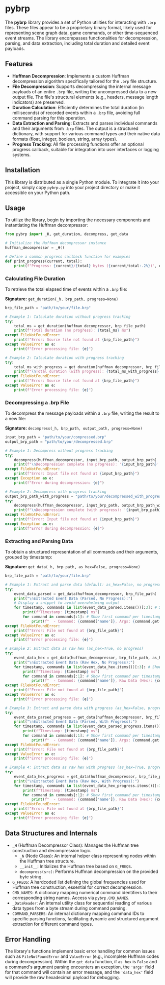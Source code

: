 # pybrp

The **pybrp** library provides a set of Python utilities for interacting with `.brp` files. These files appear to be a proprietary binary format, likely used for representing scene graph data, game commands, or other time-sequenced event streams. The library encompasses functionalities for decompression, parsing, and data extraction, including total duration and detailed event payloads.

## Features

* **Huffman Decompression**: Implements a custom Huffman decompression algorithm specifically tailored for the `.brp` file structure.
* **File Decompression**: Supports decompressing the internal message payloads of an entire `.brp` file, writing the uncompressed data to a new output file. The file's structural elements (e.g., headers, message length indicators) are preserved.
* **Duration Calculation**: Efficiently determines the total duration (in milliseconds) of recorded events within a `.brp` file, avoiding full command parsing for this operation.
* **Data Extraction and Parsing**: Extracts and parses individual commands and their arguments from `.brp` files. The output is a structured dictionary, with support for various command types and their native data formats (float, integer, boolean, string, array types).
* **Progress Tracking**: All file processing functions offer an optional progress callback, suitable for integration into user interfaces or logging systems.

## Installation

This library is distributed as a single Python module. To integrate it into your project, simply copy `pybrp.py` into your project directory or make it accessible on your Python path.

## Usage

To utilize the library, begin by importing the necessary components and instantiating the Huffman decompressor:

```python
from pybrp import _H, get_duration, decompress, get_data

# Initialize the Huffman decompressor instance
huffman_decompressor = _H()

# Define a common progress callback function for examples
def print_progress(current, total):
    print(f"Progress: {current}/{total} bytes ({current/total:.2%})", end='\r')
```

### Calculating File Duration

To retrieve the total elapsed time of events within a `.brp` file:

**Signature:** `get_duration(_h, brp_path, progress=None)`

```python
brp_file_path = "path/to/your/file.brp"

# Example 1: Calculate duration without progress tracking
try:
    total_ms = get_duration(huffman_decompressor, brp_file_path)
    print(f"Total duration (no progress): {total_ms} ms")
except FileNotFoundError:
    print(f"Error: Source file not found at {brp_file_path}")
except ValueError as e:
    print(f"Error processing file: {e}")

# Example 2: Calculate duration with progress tracking
try:
    total_ms_with_progress = get_duration(huffman_decompressor, brp_file_path, progress=print_progress)
    print(f"\nTotal duration (with progress): {total_ms_with_progress} ms")
except FileNotFoundError:
    print(f"Error: Source file not found at {brp_file_path}")
except ValueError as e:
    print(f"Error processing file: {e}")
```

### Decompressing a .brp File

To decompress the message payloads within a `.brp` file, writing the result to a new file:

**Signature:** `decompress(_h, brp_path, output_path, progress=None)`

```python
input_brp_path = "path/to/your/compressed.brp"
output_brp_path = "path/to/your/decompressed.brp"

# Example 1: Decompress without progress tracking
try:
    decompress(huffman_decompressor, input_brp_path, output_brp_path)
    print(f"\nDecompression complete (no progress): '{input_brp_path}' -> '{output_brp_path}'")
except FileNotFoundError:
    print(f"Error: Input file not found at {input_brp_path}")
except Exception as e:
    print(f"Error during decompression: {e}")

# Example 2: Decompress with progress tracking
output_brp_path_with_progress = "path/to/your/decompressed_with_progress.brp"
try:
    decompress(huffman_decompressor, input_brp_path, output_brp_path_with_progress, progress=print_progress)
    print(f"\nDecompression complete (with progress): '{input_brp_path}' -> '{output_brp_path_with_progress}'")
except FileNotFoundError:
    print(f"Error: Input file not found at {input_brp_path}")
except Exception as e:
    print(f"Error during decompression: {e}")
```

### Extracting and Parsing Data

To obtain a structured representation of all commands and their arguments, grouped by timestamp:

**Signature:** `get_data(_h, brp_path, as_hex=False, progress=None)`

```python
brp_file_path = "path/to/your/file.brp"

# Example 1: Extract and parse data (default: as_hex=False, no progress)
try:
    event_data_parsed = get_data(huffman_decompressor, brp_file_path)
    print("\nExtracted Event Data (Parsed, No Progress):")
    # Display a snippet to avoid overwhelming output
    for timestamp, commands in list(event_data_parsed.items())[:3]: # Show first 3 timestamps
        print(f"Timestamp: {timestamp} ms")
        for command in commands[:1]: # Show first command per timestamp
            print(f"  - Command: {command['name']}, Args: {command.get('args', 'N/A')}")
except FileNotFoundError:
    print(f"Error: File not found at {brp_file_path}")
except ValueError as e:
    print(f"Error processing file: {e}")

# Example 2: Extract data as raw hex (as_hex=True, no progress)
try:
    event_data_hex = get_data(huffman_decompressor, brp_file_path, as_hex=True)
    print("\nExtracted Event Data (Raw Hex, No Progress):")
    for timestamp, commands in list(event_data_hex.items())[:3]: # Show first 3 timestamps
        print(f"Timestamp: {timestamp} ms")
        for command in commands[:1]: # Show first command per timestamp
            print(f"  - Command: {command['name']}, Raw Data (Hex): {command.get('data_hex', 'N/A')}")
except FileNotFoundError:
    print(f"Error: File not found at {brp_file_path}")
except ValueError as e:
    print(f"Error processing file: {e}")

# Example 3: Extract and parse data with progress (as_hex=False, progress=print_progress)
try:
    event_data_parsed_progress = get_data(huffman_decompressor, brp_file_path, as_hex=False, progress=print_progress)
    print("\nExtracted Event Data (Parsed, With Progress):")
    for timestamp, commands in list(event_data_parsed_progress.items())[:3]: # Show first 3 timestamps
        print(f"Timestamp: {timestamp} ms")
        for command in commands[:1]: # Show first command per timestamp
            print(f"  - Command: {command['name']}, Args: {command.get('args', 'N/A')}")
except FileNotFoundError:
    print(f"Error: File not found at {brp_file_path}")
except ValueError as e:
    print(f"Error processing file: {e}")

# Example 4: Extract data as raw hex with progress (as_hex=True, progress=print_progress)
try:
    event_data_hex_progress = get_data(huffman_decompressor, brp_file_path, as_hex=True, progress=print_progress)
    print("\nExtracted Event Data (Raw Hex, With Progress):")
    for timestamp, commands in list(event_data_hex_progress.items())[:3]: # Show first 3 timestamps
        print(f"Timestamp: {timestamp} ms")
        for command in commands[:1]: # Show first command per timestamp
            print(f"  - Command: {command['name']}, Raw Data (Hex): {command.get('data_hex', 'N/A')}")
except FileNotFoundError:
    print(f"Error: File not found at {brp_file_path}")
except ValueError as e:
    print(f"Error processing file: {e}")
```

## Data Structures and Internals

* `_H` (Huffman Decompressor Class): Manages the Huffman tree construction and decompression logic.
    * `_N` (Node Class): An internal helper class representing nodes within the Huffman tree structure.
    * `__init__`: Initializes the Huffman tree based on `G_FREQS`.
    * `decompress(src)`: Performs Huffman decompression on the provided byte string.
* `G_FREQS`: A hardcoded list defining the global frequencies used for Huffman tree construction, essential for correct decompression.
* `CMD_NAMES`: A dictionary mapping numerical command identifiers to their corresponding string names. Access via `pybrp.CMD_NAMES`.
* `_DataReader`: An internal utility class for sequential reading of various data types from a byte stream during command parsing.
* `COMMAND_PARSERS`: An internal dictionary mapping command IDs to specific parsing functions, facilitating dynamic and structured argument extraction for different command types.

## Error Handling

The library's functions implement basic error handling for common issues such as `FileNotFoundError` and `ValueError` (e.g., incomplete Huffman codes during decompression). Within the `get_data` function, if `as_hex` is `False` and a command's argument parsing encounters an exception, the `'args'` field for that command will contain an error message, and the `'data_hex'` field will provide the raw hexadecimal payload for debugging.

